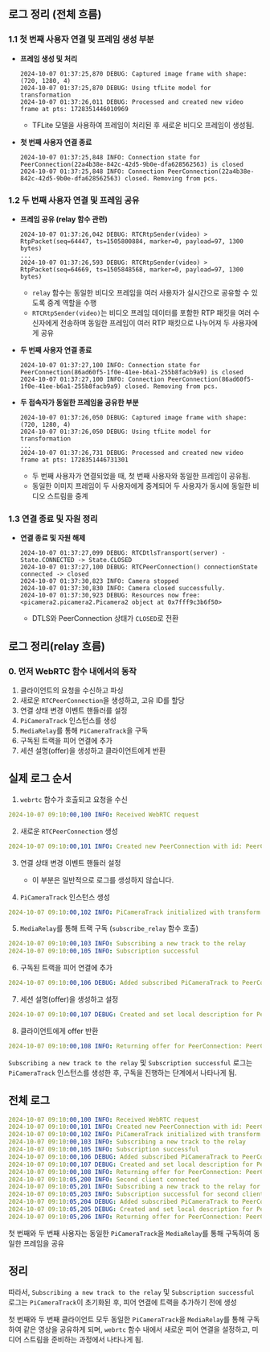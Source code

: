 ## 로그 정리 (전체 흐름)

### 1.1 첫 번째 사용자 연결 및 프레임 생성 부분
- **프레임 생성 및 처리**  
    ```
  2024-10-07 01:37:25,870 DEBUG: Captured image frame with shape: (720, 1280, 4)
  2024-10-07 01:37:25,870 DEBUG: Using tfLite model for transformation
  2024-10-07 01:37:26,011 DEBUG: Processed and created new video frame at pts: 1728351446010969
    ```
  - TFLite 모델을 사용하여 프레임이 처리된 후 새로운 비디오 프레임이 생성됨.

- **첫 번째 사용자 연결 종료**  
    ```
  2024-10-07 01:37:25,848 INFO: Connection state for PeerConnection(22a4b38e-842c-42d5-9b0e-dfa628562563) is closed
  2024-10-07 01:37:25,848 INFO: Connection PeerConnection(22a4b38e-842c-42d5-9b0e-dfa628562563) closed. Removing from pcs.
    ```

### 1.2 두 번째 사용자 연결 및 프레임 공유
- **프레임 공유 (relay 함수 관련)**
    ```
  2024-10-07 01:37:26,042 DEBUG: RTCRtpSender(video) > RtpPacket(seq=64447, ts=1505800884, marker=0, payload=97, 1300 bytes)
  ...
  2024-10-07 01:37:26,593 DEBUG: RTCRtpSender(video) > RtpPacket(seq=64669, ts=1505848568, marker=0, payload=97, 1300 bytes)
    ```
  - `relay` 함수는 동일한 비디오 프레임을 여러 사용자가 실시간으로 공유할 수 있도록 중계 역할을 수행
  - `RTCRtpSender(video)`는 비디오 프레임 데이터를 포함한 RTP 패킷을 여러 수신자에게 전송하며 동일한 프레임이 여러 RTP 패킷으로 나누어져 두 사용자에게 공유

- **두 번째 사용자 연결 종료**  
    ```
  2024-10-07 01:37:27,100 INFO: Connection state for PeerConnection(86ad60f5-1f0e-41ee-b6a1-255b8facb9a9) is closed
  2024-10-07 01:37:27,100 INFO: Connection PeerConnection(86ad60f5-1f0e-41ee-b6a1-255b8facb9a9) closed. Removing from pcs.
    ```

- **두 접속자가 동일한 프레임을 공유한 부분**  
    ```
  2024-10-07 01:37:26,050 DEBUG: Captured image frame with shape: (720, 1280, 4)
  2024-10-07 01:37:26,050 DEBUG: Using tfLite model for transformation
  ...
  2024-10-07 01:37:26,731 DEBUG: Processed and created new video frame at pts: 1728351446731301
    ```
  - 두 번째 사용자가 연결되었을 때, 첫 번째 사용자와 동일한 프레임이 공유됨. 
  - 동일한 이미지 프레임이 두 사용자에게 중계되어 두 사용자가 동시에 동일한 비디오 스트림을 중계

### 1.3 연결 종료 및 자원 정리
- **연결 종료 및 자원 해제**
    ```
  2024-10-07 01:37:27,099 DEBUG: RTCDtlsTransport(server) - State.CONNECTED -> State.CLOSED
  2024-10-07 01:37:27,100 DEBUG: RTCPeerConnection() connectionState connected -> closed
  2024-10-07 01:37:30,823 INFO: Camera stopped
  2024-10-07 01:37:30,830 INFO: Camera closed successfully.
  2024-10-07 01:37:30,923 DEBUG: Resources now free: <picamera2.picamera2.Picamera2 object at 0x7fff9c3b6f50>
    ```
  - DTLS와 PeerConnection 상태가 `CLOSED`로 전환


## 로그 정리(relay 흐름)

### 0. 먼저 WebRTC 함수 내에서의 동작

1. 클라이언트의 요청을 수신하고 파싱
2. 새로운 `RTCPeerConnection`을 생성하고, 고유 ID를 할당
3. 연결 상태 변경 이벤트 핸들러를 설정
4. `PiCameraTrack` 인스턴스를 생성
5. `MediaRelay`를 통해 `PiCameraTrack`을 구독
6. 구독된 트랙을 피어 연결에 추가
7. 세션 설명(offer)을 생성하고 클라이언트에게 반환

## 실제 로그 순서

1. `webrtc` 함수가 호출되고 요청을 수신

```yaml
2024-10-07 09:10:00,100 INFO: Received WebRTC request
```

2. 새로운 `RTCPeerConnection` 생성

```yaml
2024-10-07 09:10:00,101 INFO: Created new PeerConnection with id: PeerConnection(12345678-1234-1234-1234-123456789abc)
```

3. 연결 상태 변경 이벤트 핸들러 설정
   - 이 부분은 일반적으로 로그를 생성하지 않습니다.

4. `PiCameraTrack` 인스턴스 생성

```yaml
2024-10-07 09:10:00,102 INFO: PiCameraTrack initialized with transform: tfLite
```

5. `MediaRelay`를 통해 트랙 구독 (`subscribe_relay` 함수 호출)

```yaml
2024-10-07 09:10:00,103 INFO: Subscribing a new track to the relay
2024-10-07 09:10:00,105 INFO: Subscription successful
```

6. 구독된 트랙을 피어 연결에 추가

```yaml
2024-10-07 09:10:00,106 DEBUG: Added subscribed PiCameraTrack to PeerConnection: PeerConnection(12345678-1234-1234-1234-123456789abc)
```

7. 세션 설명(offer)을 생성하고 설정

```yaml
2024-10-07 09:10:00,107 DEBUG: Created and set local description for PeerConnection: PeerConnection(12345678-1234-1234-1234-123456789abc)
```

8. 클라이언트에게 offer 반환

```yaml
2024-10-07 09:10:00,108 INFO: Returning offer for PeerConnection: PeerConnection(12345678-1234-1234-1234-123456789abc)
```

`Subscribing a new track to the relay` 및 `Subscription successful` 로그는 `PiCameraTrack` 인스턴스를 생성한 후, 구독을 진행하는 단계에서 나타나게 됨.

## 전체 로그

```yaml
2024-10-07 09:10:00,100 INFO: Received WebRTC request
2024-10-07 09:10:00,101 INFO: Created new PeerConnection with id: PeerConnection(12345678-1234-1234-1234-123456789abc)
2024-10-07 09:10:00,102 INFO: PiCameraTrack initialized with transform: tfLite
2024-10-07 09:10:00,103 INFO: Subscribing a new track to the relay
2024-10-07 09:10:00,105 INFO: Subscription successful
2024-10-07 09:10:00,106 DEBUG: Added subscribed PiCameraTrack to PeerConnection: PeerConnection(12345678-1234-1234-1234-123456789abc)
2024-10-07 09:10:00,107 DEBUG: Created and set local description for PeerConnection: PeerConnection(12345678-1234-1234-1234-123456789abc)
2024-10-07 09:10:00,108 INFO: Returning offer for PeerConnection: PeerConnection(12345678-1234-1234-1234-123456789abc)
2024-10-07 09:10:05,200 INFO: Second client connected
2024-10-07 09:10:05,201 INFO: Subscribing a new track to the relay for second client
2024-10-07 09:10:05,203 INFO: Subscription successful for second client
2024-10-07 09:10:05,204 DEBUG: Added subscribed PiCameraTrack to PeerConnection: PeerConnection(23456789-2345-2345-2345-234567890bcd)
2024-10-07 09:10:05,205 DEBUG: Created and set local description for PeerConnection: PeerConnection(23456789-2345-2345-2345-234567890bcd)
2024-10-07 09:10:05,206 INFO: Returning offer for PeerConnection: PeerConnection(23456789-2345-2345-2345-234567890bcd)
```

첫 번째와 두 번째 사용자는 동일한 `PiCameraTrack`을 `MediaRelay`를 통해 구독하여 동일한 프레임을 공유


## 정리
따라서, `Subscribing a new track to the relay` 및 `Subscription successful` 로그는 `PiCameraTrack`이 초기화된 후, 피어 연결에 트랙을 추가하기 전에 생성

첫 번째와 두 번째 클라이언트 모두 동일한 `PiCameraTrack`을 `MediaRelay`를 통해 구독하여 같은 영상을 공유하게 되며, 
`webrtc` 함수 내에서 새로운 피어 연결을 설정하고, 미디어 스트림을 준비하는 과정에서 나타나게 됨.
